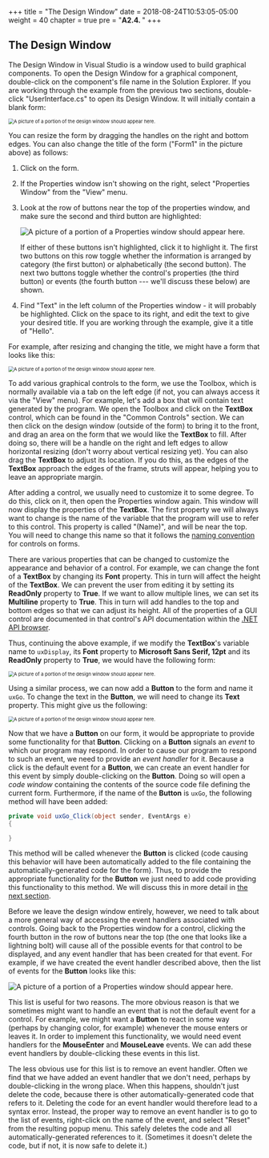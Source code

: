 +++
title = "The Design Window"
date = 2018-08-24T10:53:05-05:00
weight = 40
chapter = true
pre = "<b>A2.4. </b>"
+++

## The Design Window

The Design Window in Visual Studio is a window used to build graphical components. To open the Design Window for a graphical component, double-click on the component's file name in the Solution Explorer. If you are working through the example from the previous two sections, double-click "UserInterface.cs" to open its Design Window. It will initially contain a blank form:

<img src="blank-form.png" alt="A picture of a portion of the design window should appear here." style="zoom:67%;" />

You can resize the form by dragging the handles on the right and
bottom edges. You can also change the title of the form ("Form1" in the picture above) as follows:

1.  Click on the form.

2.  If the Properties window isn't showing on the right, select "Properties Window" from the "View" menu.
    
3.  Look at the row of buttons near the top of the properties window,
    and make sure the second and third button are highlighted:

    <img src="properties.jpg" alt="A picture of a portion of a Properties window should appear here." />

    If either of these buttons isn't highlighted, click it to
	highlight it. The first two buttons on this row toggle whether the
	information is arranged by category (the first button) or
	alphabetically (the second button). The next two buttons toggle
	whether the control's properties (the third button) or events (the
	fourth button --- we'll discuss these below) are shown. 

4.  Find "Text" in the left column of the Properties window - it will
    probably be highlighted. Click on the space to its right, and edit
    the text to give your desired title. If you are working through
    the example, give it a title of "Hello".

For example, after resizing and changing the title, we might have a form that looks like this:

<img src="hello-start.png" alt="A picture of a portion of the design window should appear here." style="zoom:67%;" />

To add various graphical controls to the form, we use the Toolbox, which is normally available via a tab on the left edge (if not, you can always access it via the "View" menu). For example, let's add a box that will contain text generated by the program. We open the Toolbox and click on the **TextBox** control, which can be found in the "Common Controls" section. We can then click on the design window (outside of the form) to bring it to the front, and drag an area on the form that we would like the **TextBox** to fill. After doing so, there will be a handle on the right and left edges to allow horizontal resizing (don't worry about vertical resizing yet). You can also drag the **TextBox** to adjust its location. If you do this, as the edges of the **TextBox** approach the edges of the frame, struts will appear, helping you to leave an appropriate margin.

After adding a control, we usually need to customize it to some degree. To do this, click on it, then open the Properties window again. This window will now display the properties of the **TextBox**. The first property we will always want to change is the name of the variable that the program will use to refer to this control. This property is called "(Name)", and will be near the top. You will need to change this name so that it follows the [naming convention](/appendix/style/naming) for controls on forms.

There are various properties that can be changed to customize the
appearance and behavior of a control. For example, we can change the
font of a **TextBox** by changing its **Font** property. This in turn
will affect the height of the **TextBox**. We can prevent the user
from editing it by setting its **ReadOnly** property to **True**. If
we want to allow multiple lines, we can set its **Multiline** property
to **True**. This in turn will add handles to the top and bottom edges
so that we can adjust its height. All of the properties of a GUI
control are documented in that control's API documentation within the
[.NET API browser](https://docs.microsoft.com/en-us/dotnet/api/?view=netframework-4.7.2).

Thus, continuing the above example, if we modify the **TextBox**'s variable name to `uxDisplay`, its **Font** property to **Microsoft Sans Serif, 12pt** and its **ReadOnly** property to **True**, we would have the following form:

<img src="hello-textbox.png" alt="A picture of a portion of the design window should appear here." style="zoom:67%;" />

Using a similar process, we can now add a **Button** to the form and name it `uxGo`. To change the text in the **Button**, we will need to change its **Text** property. This might give us the following:

<img src="hello-button.png" alt="A picture of a portion of the design window should appear here." style="zoom:67%;" />

Now that we have a **Button** on our form, it would be appropriate to provide some functionality for that **Button**. Clicking on a **Button** signals an *event* to which our program may respond. In order to cause our program to respond to such an event, we need to provide an *event handler* for it. Because a click is the default event for a **Button**, we can create an event handler for this event by simply double-clicking on the **Button**. Doing so will open a *code window* containing the contents of the source code file defining the current form. Furthermore, if the name of the **Button** is `uxGo`, the following method will have been added:

```C#
private void uxGo_Click(object sender, EventArgs e)
{

}
```

This method will be called whenever the **Button** is clicked (code causing this behavior will have been automatically added to the file containing the automatically-generated code for the form). Thus, to provide the appropriate functionality for the **Button** we just need to add code providing this functionality to this method. We will discuss this in more detail in [the next section](/appendix/vs/code-window).

Before we leave the design window entirely, however, we need to talk about a more general way of accessing the event handlers associated with controls. Going back to the Properties window for a control, clicking the fourth button in the row of buttons near the top (the one that looks like a lightning bolt) will cause all of the possible events for that control to be displayed, and any event handler that has been created for that event. For example, if we have created the event handler described above, then the list of events for the **Button** looks like this:

![A picture of a portion of a Properties window should appear here.](event-list.jpg)

This list is useful for two reasons. The more obvious reason is that we sometimes might want to handle an event that is not the default event for a control. For example, we might want a **Button** to react in some way (perhaps by changing color, for example) whenever the mouse enters or leaves it. In order to implement this functionality, we would need event handlers for the **MouseEnter** and **MouseLeave** events. We can add these event handlers by double-clicking these events in this list.

The less obvious use for this list is to remove an event handler. Often we find that we have added an event handler that we don't need, perhaps by double-clicking in the wrong place. When this happens, shouldn't just delete the code, because there is other automatically-generated code that refers to it. Deleting the code for an event handler would therefore lead to a syntax error. Instead, the proper way to remove an event handler is to go to the list of events, right-click on the name of the event, and select "Reset" from the resulting popup menu. This safely deletes the code and all automatically-generated references to it. (Sometimes it doesn't delete the code, but if not, it is now safe to delete it.)
